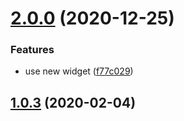 # [2.0.0](https://github.com/alex-lit/vue-yandex-share/compare/v1.0.2...v2.0.0) (2020-12-25)


### Features

* use new widget ([f77c029](https://github.com/alex-lit/vue-yandex-share/commit/f77c0299483cda94fa3d64f99d5992ff67803bc6))



<a name="1.0.3"></a>

## [1.0.3](https://github.com/alex-lit/vue-yandex-share/compare/1.0.1...1.0.3) (2020-02-04)

